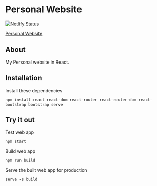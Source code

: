 # Personal Website
[![Netlify Status](https://api.netlify.com/api/v1/badges/41b5fc05-d7f2-45da-ab68-9f3909193ee5/deploy-status)](https://app.netlify.com/sites/salmaansaeed/deploys)

[Personal Website](https://salmaansaeed.netlify.app/)

## About
My Personal website in React.

## Installation
Install these dependencies
```
npm install react react-dom react-router react-router-dom react-bootstrap bootstrap serve
```

## Try it out
Test web app
```
npm start
```

Build web app
```
npm run build
```

Serve the built web app for production
```
serve -s build
```
